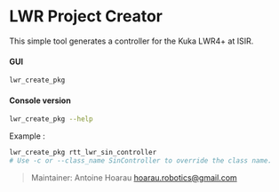LWR Project Creator
=====

This simple tool generates a controller for the Kuka LWR4+ at ISIR.

#### GUI
```bash
lwr_create_pkg
```
#### Console version
```bash
lwr_create_pkg --help
```
Example :
```bash
lwr_create_pkg rtt_lwr_sin_controller
# Use -c or --class_name SinController to override the class name.
```

> Maintainer: Antoine Hoarau <hoarau.robotics@gmail.com>
